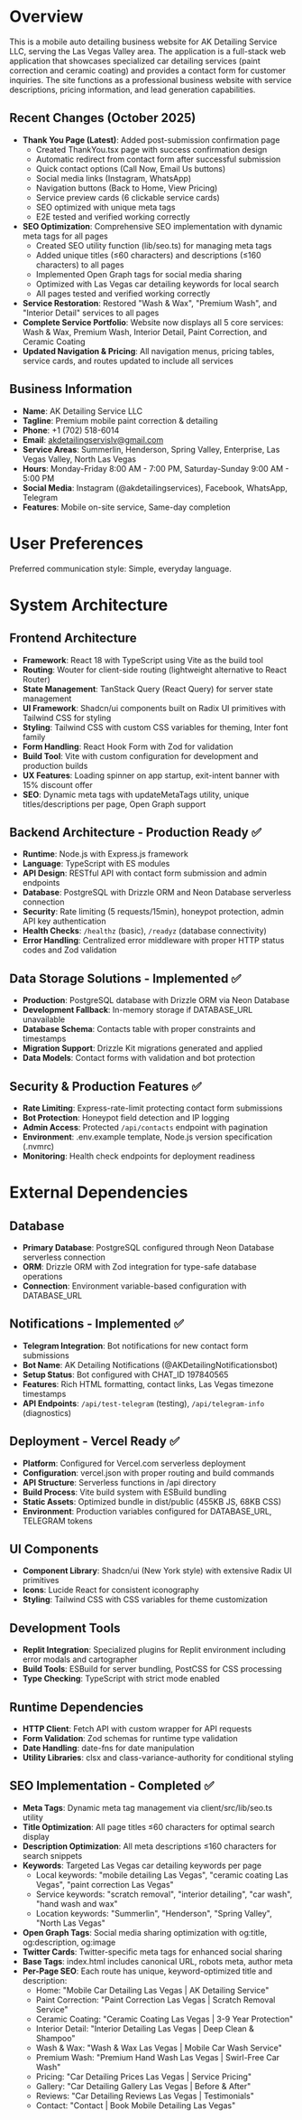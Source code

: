 # Overview

This is a mobile auto detailing business website for AK Detailing Service LLC, serving the Las Vegas Valley area. The application is a full-stack web application that showcases specialized car detailing services (paint correction and ceramic coating) and provides a contact form for customer inquiries. The site functions as a professional business website with service descriptions, pricing information, and lead generation capabilities.

## Recent Changes (October 2025)
- **Thank You Page (Latest)**: Added post-submission confirmation page
  - Created ThankYou.tsx page with success confirmation design
  - Automatic redirect from contact form after successful submission
  - Quick contact options (Call Now, Email Us buttons)
  - Social media links (Instagram, WhatsApp)
  - Navigation buttons (Back to Home, View Pricing)
  - Service preview cards (6 clickable service cards)
  - SEO optimized with unique meta tags
  - E2E tested and verified working correctly
- **SEO Optimization**: Comprehensive SEO implementation with dynamic meta tags for all pages
  - Created SEO utility function (lib/seo.ts) for managing meta tags
  - Added unique titles (≤60 characters) and descriptions (≤160 characters) to all pages
  - Implemented Open Graph tags for social media sharing
  - Optimized with Las Vegas car detailing keywords for local search
  - All pages tested and verified working correctly
- **Service Restoration**: Restored "Wash & Wax", "Premium Wash", and "Interior Detail" services to all pages
- **Complete Service Portfolio**: Website now displays all 5 core services: Wash & Wax, Premium Wash, Interior Detail, Paint Correction, and Ceramic Coating
- **Updated Navigation & Pricing**: All navigation menus, pricing tables, service cards, and routes updated to include all services

## Business Information
- **Name**: AK Detailing Service LLC
- **Tagline**: Premium mobile paint correction & detailing
- **Phone**: +1 (702) 518-6014
- **Email**: akdetailingservislv@gmail.com
- **Service Areas**: Summerlin, Henderson, Spring Valley, Enterprise, Las Vegas Valley, North Las Vegas
- **Hours**: Monday-Friday 8:00 AM - 7:00 PM, Saturday-Sunday 9:00 AM - 5:00 PM
- **Social Media**: Instagram (@akdetailingservices), Facebook, WhatsApp, Telegram
- **Features**: Mobile on-site service, Same-day completion

# User Preferences

Preferred communication style: Simple, everyday language.

# System Architecture

## Frontend Architecture
- **Framework**: React 18 with TypeScript using Vite as the build tool
- **Routing**: Wouter for client-side routing (lightweight alternative to React Router)
- **State Management**: TanStack Query (React Query) for server state management
- **UI Framework**: Shadcn/ui components built on Radix UI primitives with Tailwind CSS for styling
- **Styling**: Tailwind CSS with custom CSS variables for theming, Inter font family
- **Form Handling**: React Hook Form with Zod for validation
- **Build Tool**: Vite with custom configuration for development and production builds
- **UX Features**: Loading spinner on app startup, exit-intent banner with 15% discount offer
- **SEO**: Dynamic meta tags with updateMetaTags utility, unique titles/descriptions per page, Open Graph support

## Backend Architecture - Production Ready ✅
- **Runtime**: Node.js with Express.js framework
- **Language**: TypeScript with ES modules
- **API Design**: RESTful API with contact form submission and admin endpoints
- **Database**: PostgreSQL with Drizzle ORM and Neon Database serverless connection
- **Security**: Rate limiting (5 requests/15min), honeypot protection, admin API key authentication
- **Health Checks**: `/healthz` (basic), `/readyz` (database connectivity)
- **Error Handling**: Centralized error middleware with proper HTTP status codes and Zod validation

## Data Storage Solutions - Implemented ✅
- **Production**: PostgreSQL database with Drizzle ORM via Neon Database
- **Development Fallback**: In-memory storage if DATABASE_URL unavailable
- **Database Schema**: Contacts table with proper constraints and timestamps
- **Migration Support**: Drizzle Kit migrations generated and applied
- **Data Models**: Contact forms with validation and bot protection

## Security & Production Features ✅
- **Rate Limiting**: Express-rate-limit protecting contact form submissions
- **Bot Protection**: Honeypot field detection and IP logging
- **Admin Access**: Protected `/api/contacts` endpoint with pagination
- **Environment**: .env.example template, Node.js version specification (.nvmrc)
- **Monitoring**: Health check endpoints for deployment readiness

# External Dependencies

## Database
- **Primary Database**: PostgreSQL configured through Neon Database serverless connection
- **ORM**: Drizzle ORM with Zod integration for type-safe database operations
- **Connection**: Environment variable-based configuration with DATABASE_URL

## Notifications - Implemented ✅
- **Telegram Integration**: Bot notifications for new contact form submissions
- **Bot Name**: AK Detailing Notifications (@AKDetailingNotificationsbot)
- **Setup Status**: Bot configured with CHAT_ID 197840565
- **Features**: Rich HTML formatting, contact links, Las Vegas timezone timestamps
- **API Endpoints**: `/api/test-telegram` (testing), `/api/telegram-info` (diagnostics)

## Deployment - Vercel Ready ✅
- **Platform**: Configured for Vercel.com serverless deployment
- **Configuration**: vercel.json with proper routing and build commands
- **API Structure**: Serverless functions in /api directory
- **Build Process**: Vite build system with ESBuild bundling
- **Static Assets**: Optimized bundle in dist/public (455KB JS, 68KB CSS)
- **Environment**: Production variables configured for DATABASE_URL, TELEGRAM tokens

## UI Components
- **Component Library**: Shadcn/ui (New York style) with extensive Radix UI primitives
- **Icons**: Lucide React for consistent iconography
- **Styling**: Tailwind CSS with CSS variables for theme customization

## Development Tools
- **Replit Integration**: Specialized plugins for Replit environment including error modals and cartographer
- **Build Tools**: ESBuild for server bundling, PostCSS for CSS processing
- **Type Checking**: TypeScript with strict mode enabled

## Runtime Dependencies
- **HTTP Client**: Fetch API with custom wrapper for API requests
- **Form Validation**: Zod schemas for runtime type validation
- **Date Handling**: date-fns for date manipulation
- **Utility Libraries**: clsx and class-variance-authority for conditional styling

## SEO Implementation - Completed ✅
- **Meta Tags**: Dynamic meta tag management via client/src/lib/seo.ts utility
- **Title Optimization**: All page titles ≤60 characters for optimal search display
- **Description Optimization**: All meta descriptions ≤160 characters for search snippets
- **Keywords**: Targeted Las Vegas car detailing keywords per page
  - Local keywords: "mobile detailing Las Vegas", "ceramic coating Las Vegas", "paint correction Las Vegas"
  - Service keywords: "scratch removal", "interior detailing", "car wash", "hand wash and wax"
  - Location keywords: "Summerlin", "Henderson", "Spring Valley", "North Las Vegas"
- **Open Graph Tags**: Social media sharing optimization with og:title, og:description, og:image
- **Twitter Cards**: Twitter-specific meta tags for enhanced social sharing
- **Base Tags**: index.html includes canonical URL, robots meta, author meta
- **Per-Page SEO**: Each route has unique, keyword-optimized title and description:
  - Home: "Mobile Car Detailing Las Vegas | AK Detailing Service"
  - Paint Correction: "Paint Correction Las Vegas | Scratch Removal Service"
  - Ceramic Coating: "Ceramic Coating Las Vegas | 3-9 Year Protection"
  - Interior Detail: "Interior Detailing Las Vegas | Deep Clean & Shampoo"
  - Wash & Wax: "Wash & Wax Las Vegas | Mobile Car Wash Service"
  - Premium Wash: "Premium Hand Wash Las Vegas | Swirl-Free Car Wash"
  - Pricing: "Car Detailing Prices Las Vegas | Service Pricing"
  - Gallery: "Car Detailing Gallery Las Vegas | Before & After"
  - Reviews: "Car Detailing Reviews Las Vegas | Testimonials"
  - Contact: "Contact | Book Mobile Detailing Las Vegas"